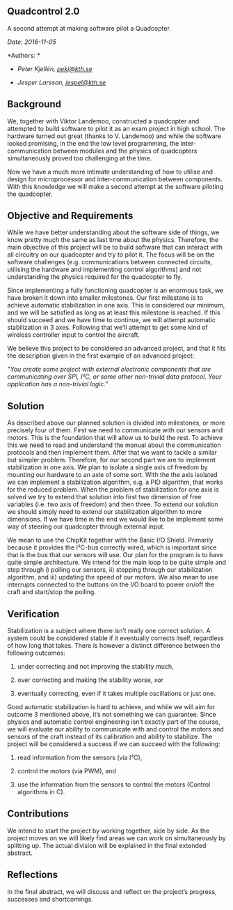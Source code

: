 ## **Quadcontrol 2.0**

A second attempt at making software pilot a Quadcopter.

*Date: 2016-11-05*


*Authors: *

* *Peter Kjellén, [pekj@kth.se](mailto:pekj@kth.se)*

* *Jesper Larsson, [jespel@kth.se](mailto:jespel@kth.se)*

## **Background**

We, together with Viktor Landemoo, constructed a quadcopter and attempted to build software to pilot it as an exam project in high school. The hardware turned out great (thanks to V. Landemoo) and while the software looked promising, in the end the low level programming, the inter-communication between modules and the physics of quadcopters simultaneously proved too challenging at the time.

Now we have a much more intimate understanding of how to utilise and design for microprocessor and inter-communication between components. With this knowledge we will make a second attempt at the software piloting the quadcopter.

## **Objective and Requirements**

While we have better understanding about the software side of things, we know pretty much the same as last time about the physics. Therefore, the main objective of this project will be to build software that can interact with all circuitry on our quadcopter and try to pilot it. The focus will be on the software challenges (e.g. communications between connected circuits, utilising the hardware and implementing control algorithms) and not understanding the physics required for the quadcopter to fly.

Since implementing a fully functioning quadcopter is an enormous task, we have broken it down into smaller milestones. Our first milestone is to achieve automatic stabilization in one axis. This is considered our minimum, and we will be satisfied as long as at least this milestone is reached. If this should succeed and we have time to continue, we will attempt automatic stabilization in 3 axes. Following that we’ll attempt to get some kind of wireless controller input to control the aircraft.

We believe this project to be considered an advanced project, and that it fits the description given in the first example of an advanced project:

*"You create some project with external electronic components that are communicating over SPI, I²C, or some other non-trivial data protocol. Your application has a non-trivial logic."*

## **Solution**

As described above our planned solution is divided into milestones, or more precisely four of them. First we need to communicate with our sensors and motors. This is the foundation that will allow us to build the rest. To achieve this we need to read and understand the manual about the communication protocols and then implement them. After that we want to tackle a similar but simpler problem. Therefore, for our second part we are to implement stabilization in one axis. We plan to isolate a single axis of freedom by mounting our hardware to an axle of some sort. With the the axis isolated we can implement a stabilization algorithm, e.g. a PID algorithm, that works for the reduced problem. When the problem of stabilization for one axis is solved we try to extend that solution into first two dimension of free variables (i.e. two axis of freedom) and then three. To extend our solution we should simply need to extend our stabilization algorithm to more dimensions. If we have time in the end we would like to be implement some way of steering our quadcopter through external input.

We mean to use the ChipKit together with the Basic I/O Shield. Primarily because it provides the I²C-bus correctly wired, which is important since that is the bus that our sensors will use. Our plan for the program is to have quite simple architecture. We intend for the main loop to be quite simple and step through i) polling our sensors, ii) stepping through our stabilization algorithm, and iii) updating the speed of our motors. We also mean to use interrupts connected to the buttons on the I/O board to power on/off the craft and start/stop the polling.

## **Verification**

Stabilization is a subject where there isn’t really one correct solution. A system could be considered stable if it eventually corrects itself, regardless of how long that takes. There is however a distinct difference between the following outcomes:

1. under correcting and not improving the stability much,

2. over correcting and making the stability worse, xor

3. eventually correcting, even if it takes multiple oscillations or just one.

Good automatic stabilization is hard to achieve, and while we will aim for outcome 3 mentioned above, it’s not something we can guarantee. Since physics and automatic control engineering isn’t exactly part of the course, we will evaluate our ability to communicate with and control the motors and sensors of the craft instead of its calibration and ability to stabilize. The project will be considered a success if we can succeed with the following:

1. read information from the sensors (via I²C),

2. control the motors (via PWM), and

3. use the information from the sensors to control the motors (Control algorithms in C).

## **Contributions**

We intend to start the project by working together, side by side. As the project moves on we will likely find areas we can work on simultaneously by splitting up. The actual division will be explained in the final extended abstract.

## **Reflections**

In the final abstract, we will discuss and reflect on the project’s progress, successes and shortcomings.
